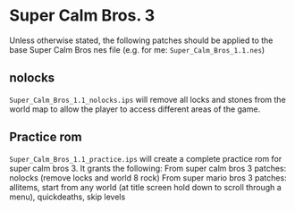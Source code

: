 Super Calm Bros. 3
=================

Unless otherwise stated, the following patches should be applied to the
base Super Calm Bros nes file (e.g. for me: `Super_Calm_Bros_1.1.nes`)

nolocks
-------
`Super_Calm_Bros_1.1_nolocks.ips` will remove all locks and stones from
the world map to allow the player to access different areas of the game.

Practice rom
------------

`Super_Calm_Bros_1.1_practice.ips` will create a complete practice rom for
super calm bros 3. It grants the following:
From super calm bros 3 patches: nolocks (remove locks and world 8 rock)
From super mario bros 3 patches: allitems, start from any world
(at title screen hold down to scroll through a menu), quickdeaths, skip levels
